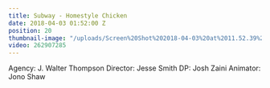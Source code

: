 ```yaml
---
title: Subway - Homestyle Chicken
date: 2018-04-03 01:52:00 Z
position: 20
thumbnail-image: "/uploads/Screen%20Shot%202018-04-03%20at%2011.52.39%20am.png"
video: 262907285
---
```


Agency: J. Walter Thompson
Director: Jesse Smith
DP: Josh Zaini
Animator: Jono Shaw